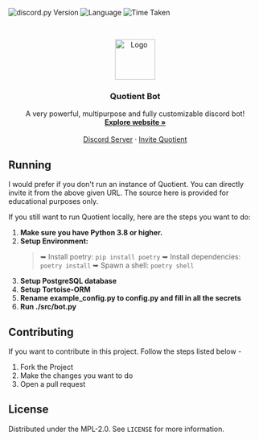 ![discord.py Version](https://img.shields.io/badge/lib-discord.py%201.7.0-blue)
![Language](https://img.shields.io/badge/lang-Python%203.9-green)
![Time Taken](https://img.shields.io/badge/wakatime-5386%20hrs%2018%20min-red)

<br />
<p align="center">
  <a href="https://quotientbot.xyz/">
    <img src="https://images-ext-2.discordapp.net/external/kyAZe_dSdtyWkGpY2gj3bQ5QmlZ2FXIGn1sMLu7E0ks/%3Fsize%3D1024/https/cdn.discordapp.com/avatars/746348747918934096/d6d9b5c3476078f542a56699bf5d391a.png?width=656&height=656" alt="Logo" width="80" height="80">
  </a>

  <h3 align="center">Quotient Bot</h3>

  <p align="center">
    A very powerful, multipurpose and fully customizable discord bot!
    <br />
    <a href="https://quotientbot.xyz/"><strong>Explore website »</strong></a>
    <br />
    <br />
    <a href="https://discord.gg/aBM5xz6">Discord Server</a>
    ·
    <a href="https://discord.com/oauth2/authorize?client_id=746348747918934096&permissions=21175985838&redirect_uri=https://discord.gg/aBM5xz6&response_type=code&scope=bot">Invite Quotient</a>
  </p>
</p>

## Running

I would prefer if you don't run an instance of Quotient. You can directly invite it from the above given URL. The source here is provided for educational purposes only.

If you still want to run Quotient locally, here are the steps you want to do:

1. **Make sure you have Python 3.8 or higher.**
2. **Setup Environment:**
   > ➥ Install poetry: `pip install poetry`
   > ➥ Install dependencies: `poetry install`
   > ➥ Spawn a shell: `poetry shell`
3. **Setup PostgreSQL database**
4. **Setup Tortoise-ORM**
5. **Rename example_config.py to config.py and fill in all the secrets**
6. **Run ./src/bot.py**

<!-- CONTRIBUTING -->

## Contributing

If you want to contribute in this project. Follow the steps listed below -

1. Fork the Project
2. Make the changes you want to do
3. Open a pull request

<!-- LICENSE -->

## License

Distributed under the MPL-2.0. See `LICENSE` for more information.
